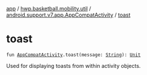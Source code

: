 [app](../../index.md) / [hwp.basketball.mobility.util](../index.md) / [android.support.v7.app.AppCompatActivity](index.md) / [toast](.)

# toast

`fun `[`AppCompatActivity`](https://developer.android.com/reference/android/support/v7/app/AppCompatActivity.html)`.toast(message: `[`String`](https://kotlinlang.org/api/latest/jvm/stdlib/kotlin/-string/index.html)`): `[`Unit`](https://kotlinlang.org/api/latest/jvm/stdlib/kotlin/-unit/index.html)

Used for displaying toasts from within activity objects.

